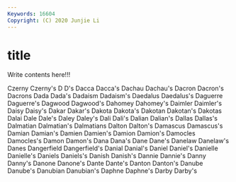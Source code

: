 ```yaml
---
Keywords: 16604
Copyright: (C) 2020 Junjie Li
---
```


# title

Write contents here!!!

Czerny 
Czerny's 
D 
D's 
Dacca
Dacca's 
Dachau 
Dachau's 
Dacron 
Dacron's 
Dacrons 
Dada 
Dada's 
Dadaism 
Dadaism's
Daedalus 
Daedalus's 
Daguerre 
Daguerre's 
Dagwood 
Dagwood's 
Dahomey 
Dahomey's 
Daimler 
Daimler's
Daisy 
Daisy's 
Dakar 
Dakar's 
Dakota 
Dakota's 
Dakotan 
Dakotan's 
Dakotas 
Dalai
Dale 
Dale's 
Daley 
Daley's 
Dali 
Dali's 
Dalian 
Dalian's 
Dallas 
Dallas's
Dalmatian 
Dalmatian's 
Dalmatians 
Dalton 
Dalton's 
Damascus 
Damascus's 
Damian 
Damian's 
Damien
Damien's 
Damion 
Damion's 
Damocles 
Damocles's 
Damon 
Damon's 
Dana 
Dana's 
Dane
Dane's 
Danelaw 
Danelaw's 
Danes 
Dangerfield 
Dangerfield's 
Danial 
Danial's 
Daniel 
Daniel's
Danielle 
Danielle's 
Daniels 
Daniels's 
Danish 
Danish's 
Dannie 
Dannie's 
Danny 
Danny's
Danone 
Danone's 
Dante 
Dante's 
Danton 
Danton's 
Danube 
Danube's 
Danubian 
Danubian's
Daphne 
Daphne's 
Darby 
Darby's 
